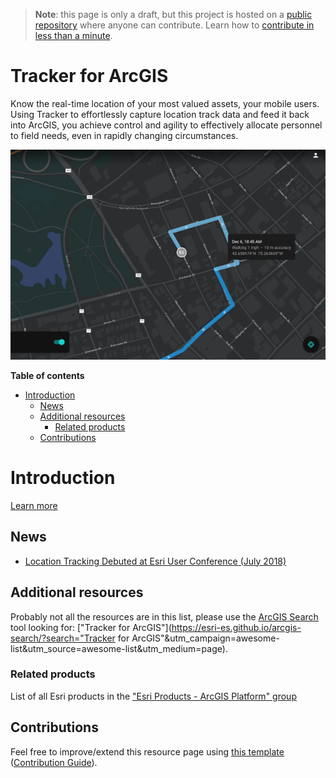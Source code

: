 > **Note**: this page is only a draft, but this project is hosted on a [public repository](https://github.com/hhkaos/awesome-arcgis) where anyone can contribute. Learn how to [contribute in less than a minute](https://github.com/hhkaos/awesome-arcgis/blob/master/CONTRIBUTING.md#contributions).

# Tracker for ArcGIS

Know the real-time location of your most valued assets, your mobile users. Using Tracker to effortlessly capture location track data and feed it back into ArcGIS, you achieve control and agility to effectively allocate personnel to field needs, even in rapidly changing circumstances.

![Tracker for ArcGIS](../product-thumbnails/tracker-for-arcgis.png)  

<!-- START doctoc generated TOC please keep comment here to allow auto update -->
<!-- DON'T EDIT THIS SECTION, INSTEAD RE-RUN doctoc TO UPDATE -->
**Table of contents**

- [Introduction](#introduction)
  - [News](#news)
  - [Additional resources](#additional-resources)
    - [Related products](#related-products)
  - [Contributions](#contributions)

<!-- END doctoc generated TOC please keep comment here to allow auto update -->

# Introduction

[Learn more](http://enterprise.arcgis.com/en/portal/latest/administer/windows/what-s-new-in-portal-for-arcgis.htm#ESRI_SECTION2_927B59C427CC4853A7729FA0EEF9F033)

## News

* [Location Tracking Debuted at Esri User Conference (July 2018)](https://www.esri.com/arcgis-blog/products/apps/field-mobility/location-tracking-debut-at-esri-international-users-conference-july-9th/)

## Additional resources

Probably not all the resources are in this list, please use the [ArcGIS Search](https://esri-es.github.io/arcgis-search/) tool looking for: ["Tracker for ArcGIS"](https://esri-es.github.io/arcgis-search/?search="Tracker for ArcGIS"&utm_campaign=awesome-list&utm_source=awesome-list&utm_medium=page).

### Related products

List of all Esri products in the ["Esri Products - ArcGIS Platform" group](https://awesome-arcgis.maps.arcgis.com/home/group.html?id=663480a878724c42aef09a523a8d5139&view=list&start=1&num=20#content)

## Contributions

Feel free to improve/extend this resource page using [this template](https://github.com/hhkaos/awesome-arcgis/blob/master/templates/PRODUCT_PAGE_TEMPLATE.md) ([Contribution Guide](https://github.com/hhkaos/awesome-arcgis/blob/master/CONTRIBUTING.md)).
